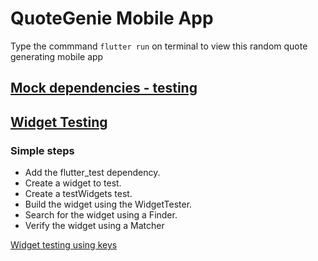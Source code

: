 # QuoteGenie Mobile App

Type the commmand `flutter run` on terminal to view this random quote generating mobile app

## [Mock dependencies - testing](https://docs.flutter.dev/cookbook/testing/unit/mocking "MOckito package")

## [Widget Testing](https://docs.flutter.dev/cookbook/testing/widget/introduction "read docs")

### Simple steps

- Add the flutter_test dependency.
- Create a widget to test.
- Create a testWidgets test.
- Build the widget using the WidgetTester.
- Search for the widget using a Finder.
- Verify the widget using a Matcher

[Widget testing using keys](https://www.youtube.com/watch?v=7N1qRivtCWI "watch video")
